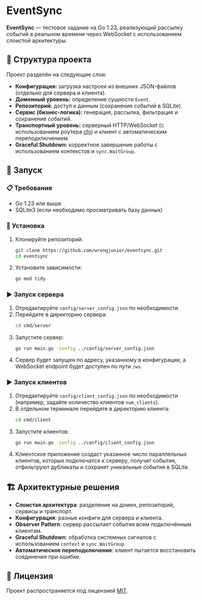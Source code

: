 # EventSync

**EventSync** — тестовое задание на Go 1.23, реализующий рассылку событий в реальном времени через WebSocket с использованием слоистой архитектуры.

## 📌 Структура проекта
Проект разделён на следующие слои:

- **Конфигурация:** загрузка настроек из внешних JSON-файлов (отдельно для сервера и клиента).
- **Доменный уровень:** определение сущности `Event`.
- **Репозиторий:** доступ к данным (сохранение событий в SQLite).
- **Сервис (бизнес-логика):** генерация, рассылка, фильтрация и сохранение событий.
- **Транспортный уровень:** серверный HTTP/WebSocket (с использованием роутера [chi](https://github.com/go-chi/chi)) и клиент с автоматическим переподключением.
- **Graceful Shutdown:** корректное завершение работы с использованием контекстов и `sync.WaitGroup`.

## 🚀 Запуск

### 📋 Требования
- Go 1.23 или выше
- SQLite3 (если необходимо просматривать базу данных)

### 🔧 Установка
1. Клонируйте репозиторий:
   ```bash
   git clone https://github.com/wrongjunior/eventsync.git
   cd eventsync
   ```
2. Установите зависимости:
   ```bash
   go mod tidy
   ```

### ▶ Запуск сервера

1. Отредактируйте `config/server_config.json` по необходимости.
2. Перейдите в директорию сервера:
   ```bash
   cd cmd/server
   ```
3. Запустите сервер:
   ```bash
   go run main.go -config ../config/server_config.json
   ```
4. Сервер будет запущен по адресу, указанному в конфигурации, а WebSocket endpoint будет доступен по пути `/ws`.

### ▶ Запуск клиентов

1. Отредактируйте `config/client_config.json` по необходимости (например, задайте количество клиентов `num_clients`).
2. В отдельном терминале перейдите в директорию клиента:
   ```bash
   cd cmd/client
   ```
3. Запустите клиентов:
   ```bash
   go run main.go -config ../config/client_config.json
   ```
4. Клиентское приложение создаст указанное число параллельных клиентов, которые подключатся к серверу, получат события, отфильтруют дубликаты и сохранят уникальные события в SQLite.

## 🏗 Архитектурные решения

- **Слоистая архитектура**: разделение на домен, репозиторий, сервисы и транспорт.
- **Конфигурация**: разные конфиги для сервера и клиента.
- **Observer Pattern**: сервер рассылает события всем подключённым клиентам.
- **Graceful Shutdown**: обработка системных сигналов с использованием `context` и `sync.WaitGroup`.
- **Автоматическое переподключение**: клиент пытается восстановить соединение при ошибке.

## 📜 Лицензия
Проект распространяется под лицензией [MIT](LICENSE).
